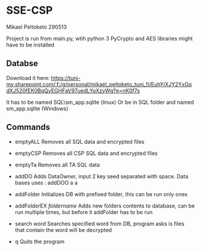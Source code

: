 # SSE-CSP

Mikael Peltoketo 290513

Project is run from main.py, wtih python 3
PyCrypto and AES libraries might have to be installed

## Databse
Download it here:
https://tuni-my.sharepoint.com/:f:/g/personal/mikael_peltoketo_tuni_fi/EuhYjXJY2YxGqdXJ520fEK0BqQyEGHFaV97uedLYoXzyWg?e=nK0f7s

It has to be named SQL\sm_app.sqlite (linux)
Or be in SQL folder and named sm_app.sqlite (Windows)

## Commands
- emptyALL
Removes all SQL data and encrypted files

- emptyCSP
Removes all CSP SQL data and encrypted files

- emptyTa
Removes all TA SQL data

- addDO
Adds DataOwner, input 2 key seed separated with space.
Data bases uses : addDOO a a

- addFolder
Initializes DB with prefixed folder, this can be run only ones

- addFolderEX *foldername*
Adds new folders contents to database, can be run multiple times,
but before it addFolder has to be run

- search *word*
Searches specified word from DB, program asks is files that contain the word
will be decrypted

- q 
Quits the program
